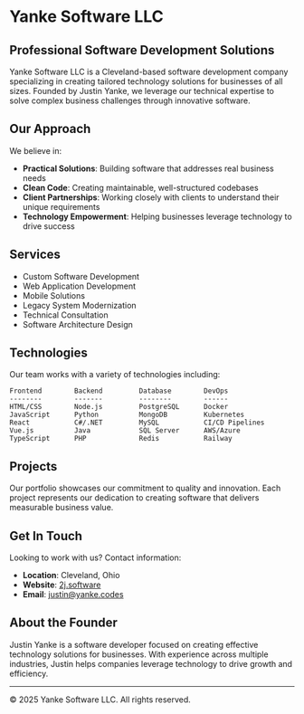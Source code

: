 # Yanke Software LLC

## Professional Software Development Solutions

Yanke Software LLC is a Cleveland-based software development company specializing in creating tailored technology solutions for businesses of all sizes. Founded by Justin Yanke, we leverage our technical expertise to solve complex business challenges through innovative software.

## Our Approach

We believe in:

- **Practical Solutions**: Building software that addresses real business needs
- **Clean Code**: Creating maintainable, well-structured codebases
- **Client Partnerships**: Working closely with clients to understand their unique requirements
- **Technology Empowerment**: Helping businesses leverage technology to drive success

## Services

- Custom Software Development
- Web Application Development
- Mobile Solutions
- Legacy System Modernization
- Technical Consultation
- Software Architecture Design

## Technologies

Our team works with a variety of technologies including:

```
Frontend        Backend         Database        DevOps
--------        -------         --------        ------
HTML/CSS        Node.js         PostgreSQL      Docker
JavaScript      Python          MongoDB         Kubernetes
React           C#/.NET         MySQL           CI/CD Pipelines
Vue.js          Java            SQL Server      AWS/Azure
TypeScript      PHP             Redis           Railway
```

## Projects

Our portfolio showcases our commitment to quality and innovation. Each project represents our dedication to creating software that delivers measurable business value.

## Get In Touch

Looking to work with us? Contact information:

- **Location**: Cleveland, Ohio
- **Website**: [2j.software](https://2j.software)
- **Email**: justin@yanke.codes

## About the Founder

Justin Yanke is a software developer focused on creating effective technology solutions for businesses. With experience across multiple industries, Justin helps companies leverage technology to drive growth and efficiency.

---

© 2025 Yanke Software LLC. All rights reserved.
